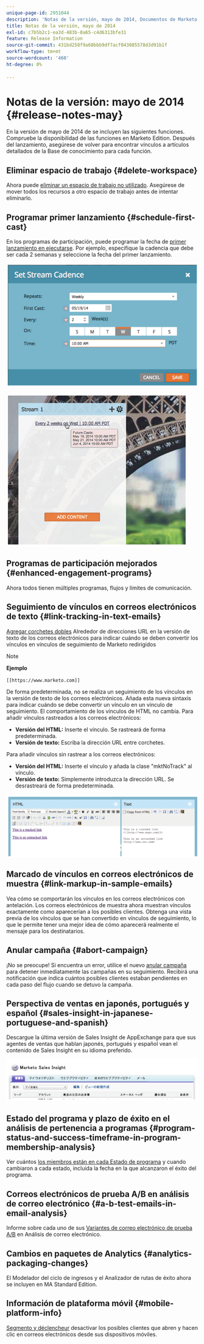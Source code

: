 ```yaml
---
unique-page-id: 2951044
description: 'Notas de la versión, mayo de 2014, Documentos de Marketo: documentación del producto'
title: Notas de la versión, mayo de 2014
exl-id: c7b5b2c1-ea3d-483b-8a65-c4d6313bfe31
feature: Release Information
source-git-commit: 431bd258f9a68bbb9df7acf043085578d3d91b1f
workflow-type: tm+mt
source-wordcount: '460'
ht-degree: 0%

---
```


# Notas de la versión: mayo de 2014 {#release-notes-may}

En la versión de mayo de 2014 de se incluyen las siguientes funciones. Compruebe la disponibilidad de las funciones en Marketo Edition. Después del lanzamiento, asegúrese de volver para encontrar vínculos a artículos detallados de la Base de conocimiento para cada función.

## Eliminar espacio de trabajo {#delete-workspace}

Ahora puede [eliminar un espacio de trabajo no utilizado](/help/marketo/product-docs/administration/workspaces-and-person-partitions/delete-a-workspace.md). Asegúrese de mover todos los recursos a otro espacio de trabajo antes de intentar eliminarlo.

## Programar primer lanzamiento {#schedule-first-cast}

En los programas de participación, puede programar la fecha de [primer lanzamiento en ejecutarse](/help/marketo/product-docs/email-marketing/drip-nurturing/engagement-program-streams/set-stream-cadence.md). Por ejemplo, especifique la cadencia que debe ser cada 2 semanas y seleccione la fecha del primer lanzamiento.

![](assets/image2014-9-22-11-3a57-3a36.png)

![](assets/image2014-9-22-11-3a57-3a54.png)

## Programas de participación mejorados {#enhanced-engagement-programs}

Ahora todos tienen múltiples programas, flujos y límites de comunicación.

## Seguimiento de vínculos en correos electrónicos de texto {#link-tracking-in-text-emails}

[Agregar corchetes dobles](/help/marketo/product-docs/email-marketing/general/functions-in-the-editor/add-tracked-links-to-a-text-email.md) Alrededor de direcciones URL en la versión de texto de los correos electrónicos para indicar cuándo se deben convertir los vínculos en vínculos de seguimiento de Marketo redirigidos

>[!NOTE]
>
>**Ejemplo**
>
>`[[https://www.marketo.com]]`

De forma predeterminada, no se realiza un seguimiento de los vínculos en la versión de texto de los correos electrónicos. Añada esta nueva sintaxis para indicar cuándo se debe convertir un vínculo en un vínculo de seguimiento. El comportamiento de los vínculos de HTML no cambia.  Para añadir vínculos rastreados a los correos electrónicos:

* **Versión del HTML:** Inserte el vínculo. Se rastreará de forma predeterminada.
* **Versión de texto:** Escriba la dirección URL entre corchetes.

Para añadir vínculos sin rastrear a los correos electrónicos:

* **Versión del HTML:** Inserte el vínculo y añada la clase &quot;mktNoTrack&quot; al vínculo.
* **Versión de texto:** Simplemente introduzca la dirección URL. Se desrastreará de forma predeterminada.

![](assets/image2014-9-22-12-3a1-3a34.png)

## Marcado de vínculos en correos electrónicos de muestra {#link-markup-in-sample-emails}

Vea cómo se comportarán los vínculos en los correos electrónicos con antelación. Los correos electrónicos de muestra ahora muestran vínculos exactamente como aparecerían a los posibles clientes. Obtenga una vista previa de los vínculos que se han convertido en vínculos de seguimiento, lo que le permite tener una mejor idea de cómo aparecerá realmente el mensaje para los destinatarios.

## Anular campaña {#abort-campaign}

¡No se preocupe! Si encuentra un error, utilice el nuevo [anular campaña](/help/marketo/product-docs/core-marketo-concepts/smart-campaigns/using-smart-campaigns/abort-a-smart-campaign.md) para detener inmediatamente las campañas en su seguimiento. Recibirá una notificación que indica cuántos posibles clientes estaban pendientes en cada paso del flujo cuando se detuvo la campaña.

## Perspectiva de ventas en japonés, portugués y español {#sales-insight-in-japanese-portuguese-and-spanish}

Descargue la última versión de Sales Insight de AppExchange para que sus agentes de ventas que hablan japonés, portugués y español vean el contenido de Sales Insight en su idioma preferido.

![](assets/image2014-9-22-12-3a2-3a12.png)

## Estado del programa y plazo de éxito en el análisis de pertenencia a programas {#program-status-and-success-timeframe-in-program-membership-analysis}

Ver cuántos [los miembros están en cada Estado de programa](/help/marketo/product-docs/reporting/revenue-cycle-analytics/program-analytics/build-a-program-membership-analysis-report-that-lists-leads.md) y cuando cambiaron a cada estado, incluida la fecha en la que alcanzaron el éxito del programa.

## Correos electrónicos de prueba A/B en análisis de correo electrónico {#a-b-test-emails-in-email-analysis}

Informe sobre cada uno de sus [Variantes de correo electrónico de prueba A/B](/help/marketo/product-docs/reporting/revenue-cycle-analytics/email-analysis/build-an-email-analysis-report-that-shows-program-information.md) en Análisis de correo electrónico.

## Cambios en paquetes de Analytics {#analytics-packaging-changes}

El Modelador del ciclo de ingresos y el Analizador de rutas de éxito ahora se incluyen en MA Standard Edition.

## Información de plataforma móvil {#mobile-platform-info}

[Segmento y déclencheur](/help/marketo/product-docs/reporting/basic-reporting/report-activity/build-a-people-performance-report-with-mobile-platform-columns.md) desactivar los posibles clientes que abren y hacen clic en correos electrónicos desde sus dispositivos móviles.
